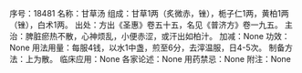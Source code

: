 序号：18481
名称：甘草汤
组成：甘草1两（炙微赤，锉），栀子仁1两，黄柏1两（锉），白术1两。
出处：方出《圣惠》卷五十五，名见《普济方》卷一九五。
主治：脾脏瘀热不散，心神烦乱，小便赤涩，或汗出如柏汁。
加减：None
功效：None
用法用量：每服4钱，以水1中盏，煎至6分，去滓温服，日4-5次。
制备方法：上为散。
临床应用：None
各家论述：None
用药禁忌：None
附注：None
